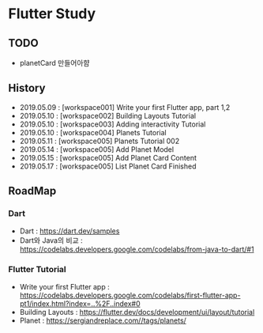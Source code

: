 # Flutter Study

## TODO

- planetCard 만들어아햠



## History

- 2019.05.09 : [workspace001] Write your first Flutter app, part 1,2 
- 2019.05.10 : [workspace002] Building Layouts Tutorial
- 2019.05.10 : [workspace003] Adding interactivity Tutorial
- 2019.05.10 : [workspace004] Planets Tutorial
- 2019.05.11 : [workspace005] Planets Tutorial 002
- 2019.05.14 : [workspace005] Add Planet Model
- 2019.05.15 : [workspace005] Add Planet Card Content
- 2019.05.17 : [workspace005] List Planet Card Finished



## RoadMap

### Dart

- Dart : <https://dart.dev/samples>
- Dart와 Java의 비교 : <https://codelabs.developers.google.com/codelabs/from-java-to-dart/#1>

### Flutter Tutorial

- Write your first Flutter app : <https://codelabs.developers.google.com/codelabs/first-flutter-app-pt1/index.html?index=..%2F..index#0>
- Building Layouts : <https://flutter.dev/docs/development/ui/layout/tutorial>
- Planet : https://sergiandreplace.com//tags/planets/

